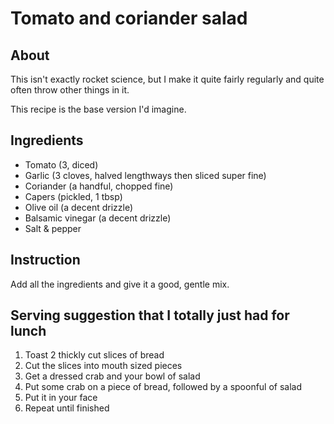 # Tomato and coriander salad

## About

This isn't exactly rocket science, but I make it quite fairly regularly and quite often throw other things in it.

This recipe is the base version I'd imagine.

## Ingredients

* Tomato (3, diced)
* Garlic (3 cloves, halved lengthways then sliced super fine)
* Coriander (a handful, chopped fine)
* Capers (pickled, 1 tbsp)
* Olive oil (a decent drizzle)
* Balsamic vinegar (a decent drizzle)
* Salt & pepper

## Instruction

Add all the ingredients and give it a good, gentle mix.

## Serving suggestion that I totally just had for lunch

1. Toast 2 thickly cut slices of bread
2. Cut the slices into mouth sized pieces
3. Get a dressed crab and your bowl of salad
4. Put some crab on a piece of bread, followed by a spoonful of salad
5. Put it in your face
6. Repeat until finished
